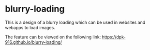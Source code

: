 # blurry-loading
This is a design of a blurry loading which can be used in websites and webapps to load images.

The feature can be viewed on the following link: https://dpk-916.github.io/blurry-loading/

